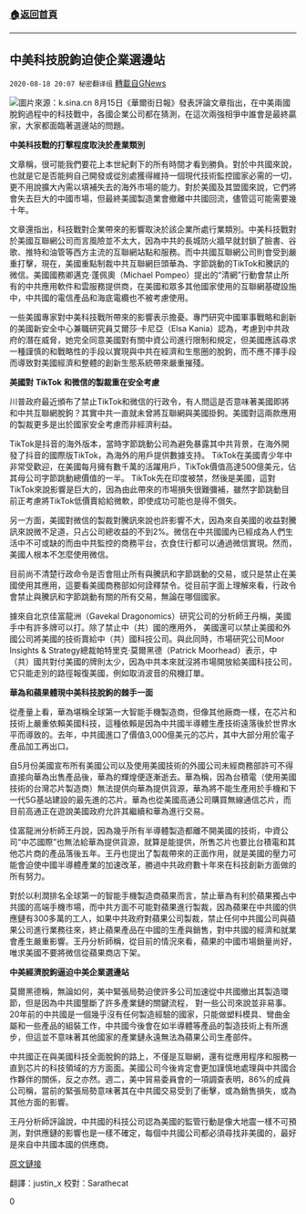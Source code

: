 ###  [:house:返回首頁](https://github.com/ourhimalayas/txt)
---

## 中美科技脫鉤迫使企業選邊站
`2020-08-18 20:07 秘密翻译组` [轉載自GNews](https://gnews.org/zh-hant/302153/)

![](https://s3.amazonaws.com/gnews-media-offload/wp-content/uploads/2020/08/18200154/Picture-1-61.png)圖片來源：k.sina.cn 
8月15日《華爾街日報》發表評論文章指出，在中美兩國脫鉤過程中的科技戰中，各國企業公司都在猜測，在這次兩強相爭中誰會是最終贏家，大家都面臨著選邊站的問題。

**中美科技戰的打擊程度取決於產業類別**

文章稱，很可能我們要花上本世紀剩下的所有時間才看到勝負。對於中共國來說，也就是它是否能夠自己開發或從別處獲得維持一個現代技術監控國家必需的一切，更不用說擴大內需以填補失去的海外市場的能力。對於美國及其盟國來說，它們將會失去巨大的中國市場，但最終美國製造業會撤離中共國回流，儘管這可能需要幾十年。

文章還指出，科技戰對企業帶來的影響取決於該企業所處行業類別。中美科技戰對於美國互聯網公司而言風險並不太大，因為中共的長城防火牆早就封鎖了臉書、谷歌、推特和油管等西方主流的互聯網站點和服務。而中共國互聯網公司則會受到嚴重打擊，現在，美國重點制裁中共互聯網巨頭華為、字節跳動的TikTok和騰訊的微信。美國國務卿邁克·蓬佩奧（Michael Pompeo）提出的“清網”行動會禁止所有的中共應用軟件和雲服務提供商，在美國和眾多其他國家使用的互聯網基礎設施中，中共國的電信產品和海底電纜也不被考慮使用。

一些美國專家對中美科技戰所帶來的影響表示擔憂。專門研究中國軍事戰略和創新的美國新安全中心兼職研究員艾爾莎·卡尼亞（Elsa Kania）認為，考慮到中共政府的潛在威脅，她完全同意美國對有關中資公司進行限制和規定，但美國應該尋求一種謹慎的和戰略性的手段以實現與中共在經濟和生態圈的脫鉤，而不應不擇手段而導致對美國經濟和整體的創新生態系統帶來嚴重摧殘。

**美國對** **TikTok** **和微信的製裁重在安全考慮**

川普政府最近頒布了禁止TikTok和微信的行政令，有人問這是否意味著美國即將和中共互聯網脫鉤？其實中共一直就未曾將互聯網與美國掛鉤。美國對這兩款應用的製裁更多是出於國家安全考慮而非經濟利益。

TikTok是抖音的海外版本，當時字節跳動公司為避免暴露其中共背景，在海外開發了抖音的國際版TikTok，為海外的用戶提供數據支持。 TikTok在美國青少年中非常受歡迎，在美國每月擁有數千萬的活躍用戶，TikTok價值高達500億美元，佔其母公司字節跳動總價值的一半。 TikTok先在印度被禁，然後是美國，這對TikTok來說影響是巨大的，因為由此帶來的市場損失很難彌補，雖然字節跳動目前正考慮將TikTok低價賣給給微軟，即使成功可能也是得不償失。

另一方面，美國對微信的製裁對騰訊來說也許影響不大，因為來自美國的收益對騰訊來說微不足道，只占公司總收益的不到2%。微信在中共國國內已經成為人們生活中不可或缺的而由中共監控的商務平台，衣食住行都可以通過微信實現。然而，美國人根本不怎麼使用微信。

目前尚不清楚行政命令是否會阻止所有與騰訊和字節跳動的交易，或只是禁止在美國使用其應用，這要看美國商務部如何詮釋禁令。從目前字面上理解來看，行政令會禁止與騰訊和字節跳動有關的所有交易，無論在哪個國家。

據來自北京佳富龍洲（Gavekal Dragonomics）研究公司的分析師王丹稱，美國手中有許多牌可以打。除了禁止中（共）國的應用外， 美國還可以禁止美國和外國公司將美國的技術賣給中（共）國科技公司。與此同時，市場研究公司Moor Insights & Strategy總裁帕特里克·莫爾黑德（Patrick Moorhead）表示，中（共）國共對付美國的牌則太少，因為中共本來就沒將市場開放給美國科技公司，它只能走別的路徑報復美國，例如取消波音的飛機訂單。

**華為和蘋果體現中美科技脫鉤的棘手一面**

從產量上看，華為堪稱全球第一大智能手機製造商，但像其他廠商一樣，在芯片和技術上嚴重依賴美國科技，這種依賴是因為中共國半導體生產技術遠落後於世界水平而導致的。去年，中共國進口了價值3,000億美元的芯片，其中大部分用於電子產品加工再出口。

自5月份美國宣布所有美國公司以及使用美國技術的外國公司未經商務部許可不得直接向華為出售產品後，華為的輝煌便逐漸逝去。華為稱，因為台積電（使用美國技術的台灣芯片製造商）無法提供向華為提供貨源，華為將不能生產用於手機和下一代5G基站建設的最先進的芯片。華為也從美國高通公司購買無線通信芯片，而目前高通正在遊說美國政府允許其繼續和華為進行交易。

佳富龍洲分析師王丹說，因為幾乎所有半導體製造都離不開美國的技術，中資公司“中芯國際”也無法給華為提供貨源，就算是能提供，所售芯片也要比台積電和其他芯片商的產品落後五年。王丹也提出了製裁帶來的正面作用，就是美國的壓力可能會迫使中國半導體產業的加速改革，勝過中共政府數十年來在科技創新方面做的所有努力。

對於以利潤排名全球第一的智能手機製造商蘋果而言，禁止華為有利於蘋果獨占中共國的高端手機市場，而中共方面不可能對蘋果進行製裁，因為蘋果在中共國的供應鏈有300多萬的工人，如果中共政府對蘋果公司製裁，禁止任何中共國公司與蘋果公司進行業務往來，終止蘋果產品在中國的生產與銷售，對中共國的經濟和就業會產生嚴重影響。王丹分析師稱，從目前的情況來看，蘋果的中國市場銷量尚好，唯求美國不要將微信從蘋果商店下架。

**中美經濟脫鉤逼迫中美企業選邊站**

莫爾黑德稱，無論如何，美中緊張局勢迫使許多公司加速從中共國撤出其製造環節，但是因為中共國壟斷了許多產業鏈的關鍵流程， 對一些公司來說並非易事。 20年前的中共國是一個幾乎沒有任何製造經驗的國家，只能做塑料模具、彎曲金屬和一些產品的組裝工作，中共國今後會在如半導體等產品的製造技術上有所進步，但這並不意味著其他國家的產業鏈永遠無法為蘋果公司生產部件。

中共國正在與美國科技全面脫鉤的路上，不僅是互聯網，還有從應用程序和服務一直到芯片的科技領域的方方面面。美國公司今後肯定會更加謹慎地處理與中共國合作夥伴的關係，反之亦然。週二，美中貿易委員會的一項調查表明，86%的成員公司稱，當前的緊張局勢意味著其在中共國交易受到了衝擊，或為銷售損失，或為其他方面的影響。

王丹分析師評論說，中共國的科技公司認為美國的監管行動是像大地震一樣不可預測，對供應鏈的影響也是一樣不確定，每個中共國公司都必須尋找非美國的，最好是來自中共國本國的供應商。

[原文鏈接](https://www.wsj.com/articles/in-a-u-s-china-tech-divorce-businesses-would-have-to-pick-sides-11597464037)

翻譯：justin\_x 
校對：Sarathecat

0
